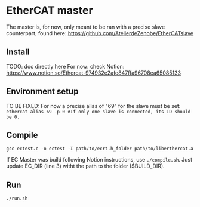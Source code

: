 # EtherCAT master
The master is, for now, only meant to be ran with a precise slave counterpart, found here: https://github.com/AtelierdeZenobe/EtherCATslave

## Install
TODO: doc directly here
For now: check Notion: https://www.notion.so/Ethercat-974932e2afe847ffa96708ea65085133

## Environment setup
TO BE FIXED:
For now a precise alias of "69" for the slave must be set:
`ethercat alias 69 -p 0 #If only one slave is connected, its ID should be 0.`


## Compile  
`gcc ectest.c -o ectest -I path/to/ecrt.h_folder path/to/liberthercat.a`  

If EC Master was build following Notion instructions, use
`./compile.sh`. Just update EC_DIR (line 3) witht the path to the folder ($BUILD_DIR).  

## Run
`./run.sh`

